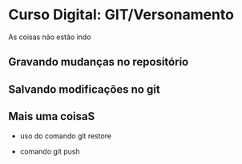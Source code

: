 # Curso Digital: GIT/Versonamento 
 As coisas não estão indo 
## Gravando mudanças no repositório

## Salvando modificações no git
## Mais uma coisaS

* uso do comando git restore

* comando git push